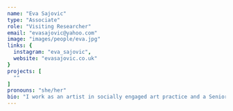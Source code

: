 ```yaml
---
name: "Eva Sajovic"
type: "Associate"
role: "Visiting Researcher"
email: "evasajovic@yahoo.com"
image: "images/people/eva.jpg"
links: {
  instagram: "eva_sajovic",
  website: "evasajovic.co.uk"
}
projects: [
  ""
]
pronouns: "she/her"
bio: "I work as an artist in socially engaged art practice and a Senior Lecturer at Camberwell College of Art, University of the Arts London. My work deals with colonisation of space and resource caused by gentrification, poverty, human trafficking, and climate change. Early projects included work with women in prison, Gypsy and Traveling communities, homeless people and those being displaced from the Elephant & Castle in London. Since 2016 I have been focusing on projects that confront the climate emergency, using participatory and collaborative methodologies to move people beyond passive spectatorship towards active social agency. Currently my main mediums are knitting & weaving, which I conceptualize as ethical photography (for their binary, time-based qualities, and dependance on plant-based photosynthesis as primary source of “writing with light”). Since there is no route back to the pre-industrial age we will need technology to meet the needs of humanity, I am exploring e-textiles as a synthesis of craft skills with the modern technology."
---
```



